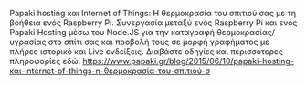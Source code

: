 Papaki hosting και Internet of Things: Η θερμοκρασία του σπιτιού σας με τη βοήθεια ενός Raspberry Pi.
Συνεργασία μεταξύ ενός Raspberry Pi και ενός Papaki Hosting μέσω του Node.JS για την καταγραφή θερμοκρασίας/υγρασίας στο σπίτι σας και προβολή τους σε μορφή γραφήματος με πλήρες ιστορικό και Live ενδείξεις. 
Διαβάστε οδηγίες και περισσότερες πληροφορίες εδώ: https://www.papaki.gr/blog/2015/06/10/papaki-hosting-και-internet-of-things-η-θερμοκρασία-του-σπιτιού-σ
